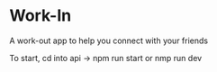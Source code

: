 # Work-In
A work-out app to help you connect with your friends

To start, cd into api -> npm run start or nmp run dev
